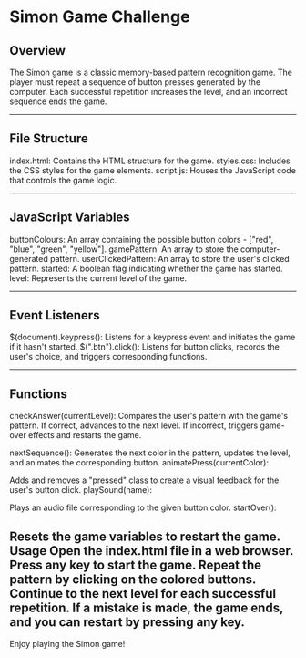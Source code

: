 # Simon Game Challenge
## Overview
The Simon game is a classic memory-based pattern recognition game. The player must repeat a sequence of button presses generated by the computer. 
Each successful repetition increases the level, and an incorrect sequence ends the game.

----------------------------------------------------------------------------------------------------------------------------------------------------------------------------------------------------------

## File Structure
index.html: Contains the HTML structure for the game.
styles.css: Includes the CSS styles for the game elements.
script.js: Houses the JavaScript code that controls the game logic.

----------------------------------------------------------------------------------------------------------------------------------------------------------------------------------------------------------

## JavaScript Variables
buttonColours: An array containing the possible button colors - ["red", "blue", "green", "yellow"].
gamePattern: An array to store the computer-generated pattern.
userClickedPattern: An array to store the user's clicked pattern.
started: A boolean flag indicating whether the game has started.
level: Represents the current level of the game.

----------------------------------------------------------------------------------------------------------------------------------------------------------------------------------------------------------

## Event Listeners
$(document).keypress(): Listens for a keypress event and initiates the game if it hasn't started.
$(".btn").click(): Listens for button clicks, records the user's choice, and triggers corresponding functions.

----------------------------------------------------------------------------------------------------------------------------------------------------------------------------------------------------------

## Functions

checkAnswer(currentLevel):
Compares the user's pattern with the game's pattern.
If correct, advances to the next level.
If incorrect, triggers game-over effects and restarts the game.

nextSequence():
Generates the next color in the pattern, updates the level, and animates the corresponding button.
animatePress(currentColor):

Adds and removes a "pressed" class to create a visual feedback for the user's button click.
playSound(name):

Plays an audio file corresponding to the given button color.
startOver():

Resets the game variables to restart the game.
Usage
Open the index.html file in a web browser.
Press any key to start the game.
Repeat the pattern by clicking on the colored buttons.
Continue to the next level for each successful repetition.
If a mistake is made, the game ends, and you can restart by pressing any key.
----------------------------------------------------------------------------------------------------------------------------------------------------------------------------------------------------------

Enjoy playing the Simon game!
